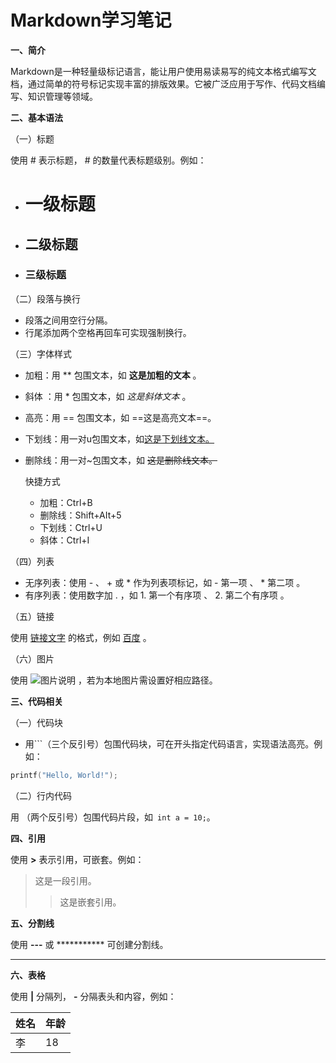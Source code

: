 # Markdown学习笔记

**一、简介**

Markdown是一种轻量级标记语言，能让用户使用易读易写的纯文本格式编写文档，通过简单的符号标记实现丰富的排版效果。它被广泛应用于写作、代码文档编写、知识管理等领域。

**二、基本语法**

（一）标题

使用 # 表示标题， # 的数量代表标题级别。例如：

-  # 一级标题
-  ## 二级标题
-  ### 三级标题

（二）段落与换行

- 段落之间用空行分隔。
- 行尾添加两个空格再回车可实现强制换行。

（三）字体样式

- 加粗：用 ** 包围文本，如 **这是加粗的文本** 。

- 斜体 ：用 * 包围文本，如 *这是斜体文本* 。

- 高亮：用 == 包围文本，如 ==这是高亮文本==。

- 下划线：用一对u包围文本，如<u>这是下划线文本。</u>

- 删除线：用一对~包围文本，如 ~~这是删除线文本。~~

	快捷方式

	* 加粗：Ctrl+B
	* 删除线：Shift+AIt+5
	* 下划线：Ctrl+U
	* 斜体：Ctrl+I

（四）列表

- 无序列表：使用 - 、 + 或 * 作为列表项标记，如 - 第一项 、 * 第二项 。
- 有序列表：使用数字加 . ，如 1. 第一个有序项 、 2. 第二个有序项 。

（五）链接

使用 [链接文字](链接地址) 的格式，例如 [百度](https://www.baidu.com) 。

（六）图片

使用 ![图片说明](图片地址) ，若为本地图片需设置好相应路径。

**三、代码相关**

（一）代码块

- 用```（三个反引号）包围代码块，可在开头指定代码语言，实现语法高亮。例如：

```c
printf("Hello, World!");
```


（二）行内代码

用 （两个反引号）包围代码片段，如` int a = 10;`。

**四、引用**

使用 **>** 表示引用，可嵌套。例如：

>这是一段引用。
>
>> 这是嵌套引用。

**五、分割线**

使用 **---** 或 *********** 可创建分割线。

---



**六、表格**

使用 **|** 分隔列， **-** 分隔表头和内容，例如：

| 姓名 | 年龄 |
| ---- | ---- |
| 李   | 18   |

